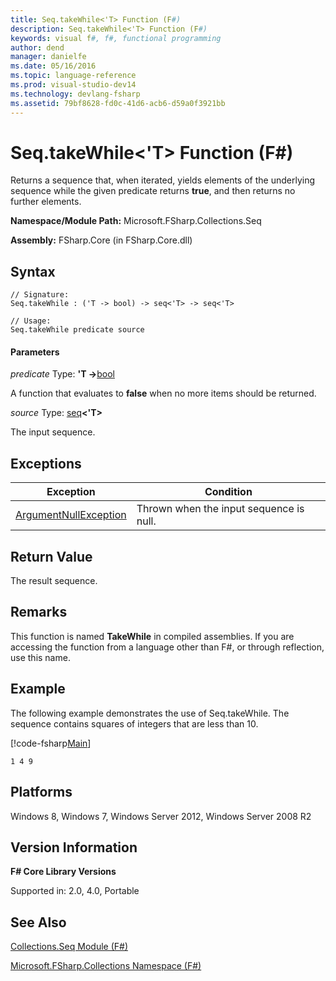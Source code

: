 ```yaml
---
title: Seq.takeWhile<'T> Function (F#)
description: Seq.takeWhile<'T> Function (F#)
keywords: visual f#, f#, functional programming
author: dend
manager: danielfe
ms.date: 05/16/2016
ms.topic: language-reference
ms.prod: visual-studio-dev14
ms.technology: devlang-fsharp
ms.assetid: 79bf8628-fd0c-41d6-acb6-d59a0f3921bb 
---
```


# Seq.takeWhile<'T> Function (F#)

Returns a sequence that, when iterated, yields elements of the underlying sequence while the given predicate returns **true**, and then returns no further elements.

**Namespace/Module Path:** Microsoft.FSharp.Collections.Seq

**Assembly:** FSharp.Core (in FSharp.Core.dll)


## Syntax

```
// Signature:
Seq.takeWhile : ('T -> bool) -> seq<'T> -> seq<'T>

// Usage:
Seq.takeWhile predicate source
```

#### Parameters
*predicate*
Type: **'T -&gt;**[bool](https://msdn.microsoft.com/library/89c0cf9c-49ce-4207-a3be-555851a67dd5)


A function that evaluates to **false** when no more items should be returned.


*source*
Type: [seq](https://msdn.microsoft.com/library/2f0c87c6-8a0d-4d33-92a6-10d1d037ce75)**&lt;'T&gt;**


The input sequence.

## Exceptions

|Exception|Condition|
|----|----|
|[ArgumentNullException](https://msdn.microsoft.com/library/system.argumentnullexception.aspx)|Thrown when the input sequence is null.|

## Return Value

The result sequence.

## Remarks
This function is named **TakeWhile** in compiled assemblies. If you are accessing the function from a language other than F#, or through reflection, use this name.

## Example

The following example demonstrates the use of Seq.takeWhile. The sequence contains squares of integers that are less than 10.

[!code-fsharp[Main](snippets/fssequences/snippet170.fs)]

```
1 4 9
```

## Platforms
Windows 8, Windows 7, Windows Server 2012, Windows Server 2008 R2


## Version Information
**F# Core Library Versions**

Supported in: 2.0, 4.0, Portable


## See Also
[Collections.Seq Module &#40;F&#35;&#41;](Collections.Seq-Module-%5BFSharp%5D.md)

[Microsoft.FSharp.Collections Namespace &#40;F&#35;&#41;](Microsoft.FSharp.Collections-Namespace-%5BFSharp%5D.md)